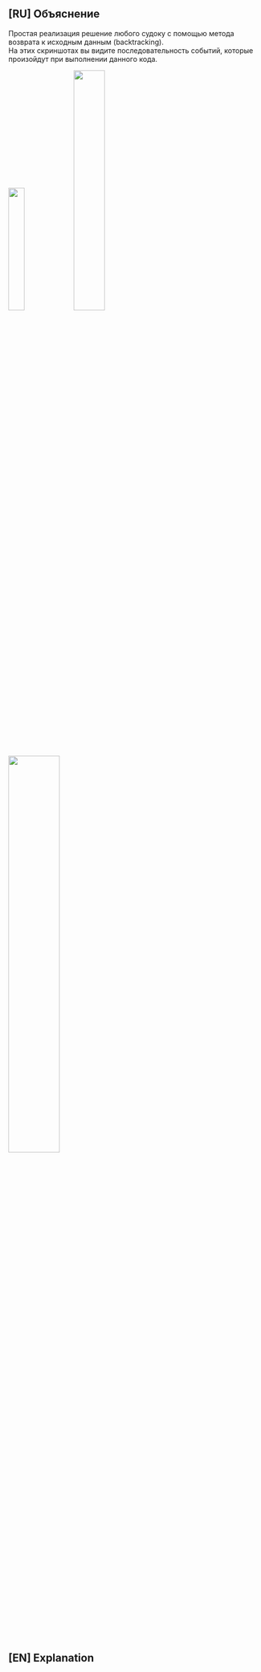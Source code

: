 ## [RU] Объяснение
Простая реализация решение любого судоку с помощью метода возврата к исходным данным (backtracking).\
На этих скриншотах вы видите последовательность событий, которые произойдут при выполнении данного кода.

<p float="left">
  <img src="https://i.imgur.com/AmKqai1.png" width=25% height=25%>
  <img src="https://i.imgur.com/rnZH35L.png" width=35% height=35%>
  <img src="https://i.imgur.com/NUrHVft.png" width=45% height=45%>
</p>


## [EN] Explanation

